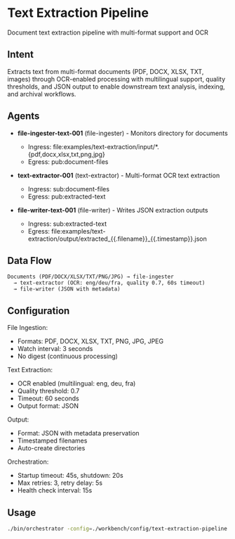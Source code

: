 # Text Extraction Pipeline

Document text extraction pipeline with multi-format support and OCR

## Intent

Extracts text from multi-format documents (PDF, DOCX, XLSX, TXT, images) through OCR-enabled processing with multilingual support, quality thresholds, and JSON output to enable downstream text analysis, indexing, and archival workflows.

## Agents

- **file-ingester-text-001** (file-ingester) - Monitors directory for documents
  - Ingress: file:examples/text-extraction/input/*.{pdf,docx,xlsx,txt,png,jpg}
  - Egress: pub:document-files

- **text-extractor-001** (text-extractor) - Multi-format OCR text extraction
  - Ingress: sub:document-files
  - Egress: pub:extracted-text

- **file-writer-text-001** (file-writer) - Writes JSON extraction outputs
  - Ingress: sub:extracted-text
  - Egress: file:examples/text-extraction/output/extracted_{{.filename}}_{{.timestamp}}.json

## Data Flow

```
Documents (PDF/DOCX/XLSX/TXT/PNG/JPG) → file-ingester
  → text-extractor (OCR: eng/deu/fra, quality 0.7, 60s timeout)
  → file-writer (JSON with metadata)
```

## Configuration

File Ingestion:
- Formats: PDF, DOCX, XLSX, TXT, PNG, JPG, JPEG
- Watch interval: 3 seconds
- No digest (continuous processing)

Text Extraction:
- OCR enabled (multilingual: eng, deu, fra)
- Quality threshold: 0.7
- Timeout: 60 seconds
- Output format: JSON

Output:
- Format: JSON with metadata preservation
- Timestamped filenames
- Auto-create directories

Orchestration:
- Startup timeout: 45s, shutdown: 20s
- Max retries: 3, retry delay: 5s
- Health check interval: 15s

## Usage

```bash
./bin/orchestrator -config=./workbench/config/text-extraction-pipeline.yaml
```
